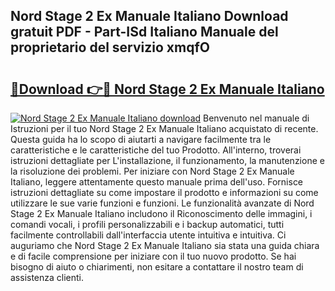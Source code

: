 ## Nord Stage 2 Ex Manuale Italiano Download gratuit PDF - Part-ISd Italiano Manuale del proprietario del servizio xmqfO

# <h2><a href="http://df9jqff.blite.top/?on=Nord+Stage+2+Ex+Manuale+Italiano">🔗Download 👉🔴 Nord Stage 2 Ex Manuale Italiano</a></h2>

[![Nord Stage 2 Ex Manuale Italiano download](https://i.imgur.com/lujVjoI.png)](http://df9jqff.blite.top/?on=Nord+Stage+2+Ex+Manuale+Italiano)
Benvenuto nel manuale di Istruzioni per il tuo Nord Stage 2 Ex Manuale Italiano acquistato di recente. Questa guida ha lo scopo di aiutarti a navigare facilmente tra le caratteristiche e le caratteristiche del tuo Prodotto. All'interno, troverai istruzioni dettagliate per L'installazione, il funzionamento, la manutenzione e la risoluzione dei problemi. Per iniziare con Nord Stage 2 Ex Manuale Italiano, leggere attentamente questo manuale prima dell'uso. Fornisce istruzioni dettagliate su come impostare il prodotto e informazioni su come utilizzare le sue varie funzioni e funzioni. Le funzionalità avanzate di Nord Stage 2 Ex Manuale Italiano includono il Riconoscimento delle immagini, i comandi vocali, i profili personalizzabili e i backup automatici, tutti facilmente controllabili dall'interfaccia utente intuitiva e intuitiva. Ci auguriamo che Nord Stage 2 Ex Manuale Italiano sia stata una guida chiara e di facile comprensione per iniziare con il tuo nuovo prodotto. Se hai bisogno di aiuto o chiarimenti, non esitare a contattare il nostro team di assistenza clienti.
